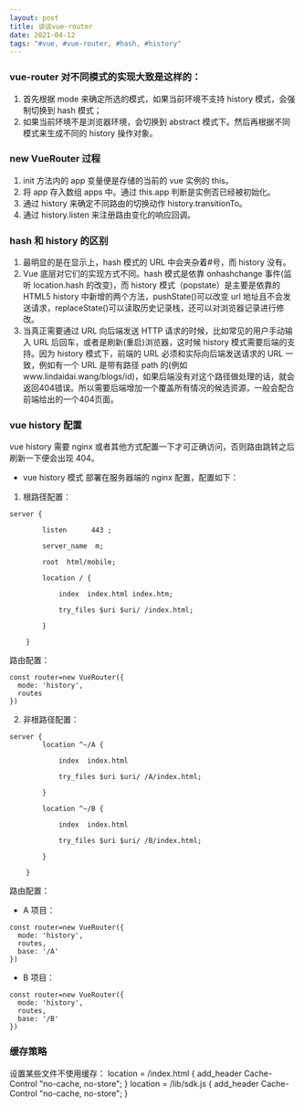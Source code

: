 ```yaml
---
layout: post
title: 谈谈vue-router
date: 2021-04-12
tags: "#vue, #vue-router, #hash, #history"
---
```


### vue-router 对不同模式的实现大致是这样的：

1. 首先根据 mode 来确定所选的模式，如果当前环境不支持 history 模式，会强制切换到 hash 模式；
2. 如果当前环境不是浏览器环境，会切换到 abstract 模式下。然后再根据不同模式来生成不同的 history 操作对象。

### new VueRouter 过程

1. init 方法内的 app 变量便是存储的当前的 vue 实例的 this。
2. 将 app 存入数组 apps 中。通过 this.app 判断是实例否已经被初始化。
3. 通过 history 来确定不同路由的切换动作 history.transitionTo。
4. 通过 history.listen 来注册路由变化的响应回调。

### hash 和 history 的区别

1. 最明显的是在显示上，hash 模式的 URL 中会夹杂着#号，而 history 没有。
2. Vue 底层对它们的实现方式不同。hash 模式是依靠 onhashchange 事件(监听 location.hash 的改变)，而 history 模式（popstate）是主要是依靠的 HTML5 history 中新增的两个方法，pushState()可以改变 url 地址且不会发送请求，replaceState()可以读取历史记录栈，还可以对浏览器记录进行修改。
3. 当真正需要通过 URL 向后端发送 HTTP 请求的时候，比如常见的用户手动输入 URL 后回车，或者是刷新(重启)浏览器，这时候 history 模式需要后端的支持。因为 history 模式下，前端的 URL 必须和实际向后端发送请求的 URL 一致，例如有一个 URL 是带有路径 path 的(例如www.lindaidai.wang/blogs/id)，如果后端没有对这个路径做处理的话，就会返回404错误。所以需要后端增加一个覆盖所有情况的候选资源，一般会配合前端给出的一个404页面。

### vue history 配置

vue history 需要 nginx 或者其他方式配置一下才可正确访问，否则路由跳转之后刷新一下便会出现 404。

- vue history 模式 部署在服务器端的 nginx 配置，配置如下：

1. 根路径配置：

```
server {

        listen      443 ;

        server_name  m;

        root  html/mobile;

        location / {

            index  index.html index.htm;

            try_files $uri $uri/ /index.html;

        }

    }
```

路由配置：

```
const router=new VueRouter({
  mode: 'history',
  routes
})
```

2. 非根路径配置：

```
server {
        location ^~/A {

            index  index.html

            try_files $uri $uri/ /A/index.html;

        }

        location ^~/B {

            index  index.html

            try_files $uri $uri/ /B/index.html;

        }

    }
```

路由配置：

- A 项目：

```
const router=new VueRouter({
  mode: 'history',
  routes,
  base: '/A'
})
```

- B 项目：

```
const router=new VueRouter({
  mode: 'history',
  routes,
  base: '/B'
})
```

### 缓存策略

设置某些文件不使用缓存：
location = /index.html {
add_header Cache-Control "no-cache, no-store";
}
location = /lib/sdk.js {
add_header Cache-Control "no-cache, no-store";
}
